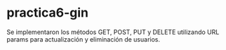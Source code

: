 # practica6-gin
Se implementaron los métodos GET, POST, PUT y DELETE utilizando URL params para actualización y eliminación de usuarios.
